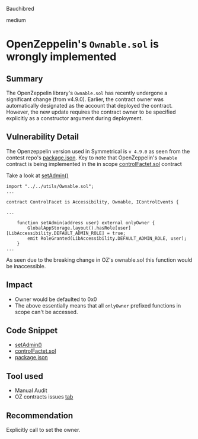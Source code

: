 Bauchibred

medium

# OpenZeppelin's `Ownable.sol` is wrongly implemented

## Summary

The OpenZeppelin library's `Ownable.sol` has recently undergone a significant change (from v4.9.0). Earlier, the contract owner was automatically designated as the account that deployed the contract. However, the new update requires the contract owner to be specified explicitly as a constructor argument during deployment. 

## Vulnerability Detail

The Openzeppelin version used in Symmetrical is `v 4.9.0` as seen from the contest repo's [package.json](https://github.com/sherlock-audit/2023-06-symmetrical/blob/6d2b64b6732fcfbd07c8217897dd233dbb6cd1f5/symmio-core/package.json#L20). Key to note that OpenZeppelin's `Ownable` contract is being implemented in the in scope [controlFactet.sol](https://github.com/sherlock-audit/2023-06-symmetrical/blob/6d2b64b6732fcfbd07c8217897dd233dbb6cd1f5/symmio-core/contracts/facets/control/ControlFacet.sol#L7-L15) contract

Take a look at [setAdmin()](https://github.com/sherlock-audit/2023-06-symmetrical/blob/6d2b64b6732fcfbd07c8217897dd233dbb6cd1f5/symmio-core/contracts/facets/control/ControlFacet.sol#L38C1-L41C6)

```solidity
import "../../utils/Ownable.sol";
...

contract ControlFacet is Accessibility, Ownable, IControlEvents {

...

    function setAdmin(address user) external onlyOwner {
        GlobalAppStorage.layout().hasRole[user][LibAccessibility.DEFAULT_ADMIN_ROLE] = true;
        emit RoleGranted(LibAccessibility.DEFAULT_ADMIN_ROLE, user);
    }
...

```

As seen due to the breaking change in OZ's ownable.sol this function would be inaccessible.

## Impact

- Owner would be defaulted to 0x0
- The above essentially means that all `onlyOwner` prefixed functions in scope can't be accessed.

## Code Snippet

- [setAdmin()](https://github.com/sherlock-audit/2023-06-symmetrical/blob/6d2b64b6732fcfbd07c8217897dd233dbb6cd1f5/symmio-core/contracts/facets/control/ControlFacet.sol#L38C1-L41C6)
- [controlFactet.sol](https://github.com/sherlock-audit/2023-06-symmetrical/blob/6d2b64b6732fcfbd07c8217897dd233dbb6cd1f5/symmio-core/contracts/facets/control/ControlFacet.sol#L7-L15)
- [package.json](https://github.com/sherlock-audit/2023-06-symmetrical/blob/6d2b64b6732fcfbd07c8217897dd233dbb6cd1f5/symmio-core/package.json#L20)

## Tool used

- Manual Audit
- OZ contracts issues [tab](https://github.com/OpenZeppelin/openzeppelin-contracts/issues)

## Recommendation

Explicitly call to set the owner.
